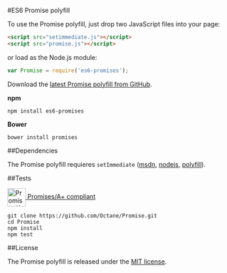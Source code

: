 #ES6 Promise polyfill

To use the Promise polyfill, just drop two JavaScript files into your page:
```html
<script src="setimmediate.js"></script>
<script src="promise.js"></script>
```
or load as the Node.js module:
```javascript
var Promise = require('es6-promises');
```

Download the [latest Promise polyfill from GitHub](https://raw.githubusercontent.com/Octane/Promise/master/promise.js).

**npm**
```
npm install es6-promises
```
**Bower**
```
bower install promises
```

##Dependencies

The Promise polyfill requieres `setImmediate` ([msdn](http://msdn.microsoft.com/en-us/library/ie/hh773176), [nodejs](http://nodejs.org/api/timers.html#timers_setimmediate_callback_arg), [polyfill](https://github.com/Octane/setImmediate/)).

##Tests

<a href="https://github.com/promises-aplus/promises-tests"><img src="http://promises-aplus.github.com/promises-spec/assets/logo-small.png" alt="Promises/A+ logo" width="41" valign="middle"> Promises/A+ compliant</a>
```
git clone https://github.com/Octane/Promise.git
cd Promise
npm install
npm test
```

##License

The Promise polyfill is released under the [MIT license](https://github.com/Octane/Promise/blob/master/LICENSE).
